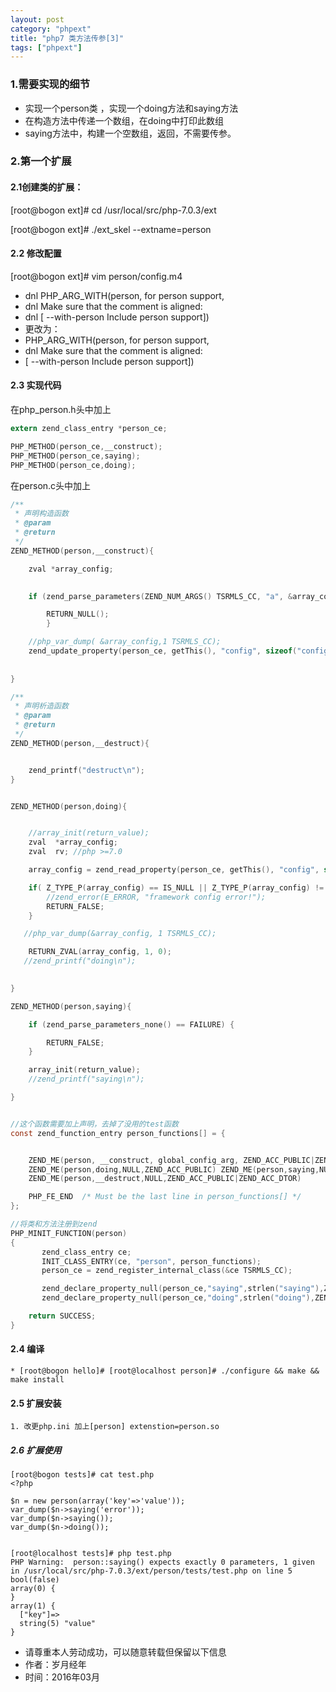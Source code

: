 ```yaml
---
layout: post
category: "phpext"
title: "php7 类方法传参[3]"
tags: ["phpext"]
---
```


### 1.需要实现的细节

* 实现一个person类 ，实现一个doing方法和saying方法
* 在构造方法中传递一个数组，在doing中打印此数组
* saying方法中，构建一个空数组，返回，不需要传参。

### 2.第一个扩展

#### 2.1创建类的扩展：

[root@bogon ext]# cd /usr/local/src/php-7.0.3/ext

[root@bogon ext]# ./ext_skel --extname=person

#### 2.2 修改配置
[root@bogon ext]# vim person/config.m4

* dnl PHP_ARG_WITH(person, for person support,
* dnl Make sure that the comment is aligned:
* dnl [  --with-person             Include person support])
* 更改为：
* PHP_ARG_WITH(person, for person support,
* dnl Make sure that the comment is aligned:
* [  --with-person             Include person support])


#### 2.3 实现代码
在php_person.h头中加上

```c
extern zend_class_entry *person_ce;

PHP_METHOD(person_ce,__construct);
PHP_METHOD(person_ce,saying);
PHP_METHOD(person_ce,doing);

```

在person.c头中加上

```c
/**
 * 声明构造函数
 * @param
 * @return
 */
ZEND_METHOD(person,__construct){

	zval *array_config;
	

	if (zend_parse_parameters(ZEND_NUM_ARGS() TSRMLS_CC, "a", &array_config) == FAILURE) {

		RETURN_NULL();
    	}

	//php_var_dump( &array_config,1 TSRMLS_CC);
	zend_update_property(person_ce, getThis(), "config", sizeof("config")-1, array_config TSRMLS_CC);
	
	
}

/**
 * 声明析造函数
 * @param
 * @return
 */
ZEND_METHOD(person,__destruct){


	zend_printf("destruct\n");
}


ZEND_METHOD(person,doing){


	//array_init(return_value);
	zval  *array_config;
	zval  rv; //php >=7.0

	array_config = zend_read_property(person_ce, getThis(), "config", sizeof("config")-1, 0, &rv TSRMLS_DC);

	if( Z_TYPE_P(array_config) == IS_NULL || Z_TYPE_P(array_config) != IS_ARRAY ){
		//zend_error(E_ERROR, "framework config error!");
		RETURN_FALSE;
	}

   //php_var_dump(&array_config, 1 TSRMLS_CC);

	RETURN_ZVAL(array_config, 1, 0);
   //zend_printf("doing\n");
        

}

ZEND_METHOD(person,saying){

	if (zend_parse_parameters_none() == FAILURE) {

		RETURN_FALSE;
	}

    array_init(return_value);
	//zend_printf("saying\n");

}


//这个函数需要加上声明，去掉了没用的test函数
const zend_function_entry person_functions[] = {


	ZEND_ME(person, __construct, global_config_arg, ZEND_ACC_PUBLIC|ZEND_ACC_CTOR)
	ZEND_ME(person,doing,NULL,ZEND_ACC_PUBLIC) ZEND_ME(person,saying,NULL,ZEND_ACC_PUBLIC)
	ZEND_ME(person,__destruct,NULL,ZEND_ACC_PUBLIC|ZEND_ACC_DTOR)

	PHP_FE_END	/* Must be the last line in person_functions[] */
};

//将类和方法注册到zend
PHP_MINIT_FUNCTION(person)
{
       zend_class_entry ce;
       INIT_CLASS_ENTRY(ce, "person", person_functions);
       person_ce = zend_register_internal_class(&ce TSRMLS_CC);

       zend_declare_property_null(person_ce,"saying",strlen("saying"),ZEND_ACC_PUBLIC);
       zend_declare_property_null(person_ce,"doing",strlen("doing"),ZEND_ACC_PUBLIC);

	return SUCCESS;
}

```


#### 2.4 编译
	* [root@bogon hello]# [root@localhost person]# ./configure && make && make install


#### 2.5 扩展安装
	1. 改更php.ini 加上[person] extenstion=person.so



##### 2.6 扩展使用

```shell
[root@bogon tests]# cat test.php
<?php
	
$n = new person(array('key'=>'value'));
var_dump($n->saying('error'));
var_dump($n->saying());
var_dump($n->doing());

	
[root@localhost tests]# php test.php
PHP Warning:  person::saying() expects exactly 0 parameters, 1 given in /usr/local/src/php-7.0.3/ext/person/tests/test.php on line 5
bool(false)
array(0) {
}
array(1) {
  ["key"]=>
  string(5) "value"
}
```
>
- 请尊重本人劳动成功，可以随意转载但保留以下信息 
- 作者：岁月经年 
- 时间：2016年03月
